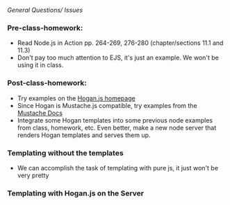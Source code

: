 *General Questions/ Issues*

### Pre-class-homework: 
- Read Node.js in Action pp. 264-269, 276-280 (chapter/sections 11.1 and 11.3)
- Don't pay too much attention to EJS, it's just an example. We won't be using it in class.

### Post-class-homework: 
- Try examples on the [Hogan.js homepage](http://twitter.github.io/hogan.js/)
- Since Hogan is Mustache.js compatible, try examples from the [Mustache Docs](http://mustache.github.io/mustache.5.html)
- Integrate some Hogan templates into some previous node examples from class, homework, etc. Even better, make a new node server that renders Hogan templates and serves them up. 
 
### Templating without the templates
- We can accomplish the task of templating with pure js, it just won't be very pretty

### Templating with Hogan.js on the Server

